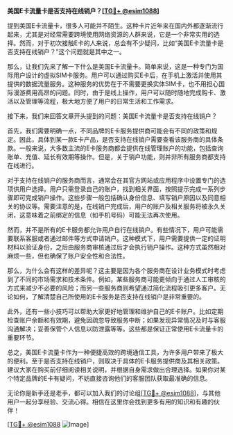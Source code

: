 **美国E卡流量卡是否支持在线销户？[[TG💪+ @esim1088](https://t.me/s/esim1088)]**

提到美国E卡流量卡，很多人可能并不陌生。这种卡片近年来在国内外都逐渐流行起来，尤其是对经常需要跨境使用网络资源的人群来说，它是一个非常实用的选择。然而，对于初次接触E卡的人来说，总会有不少疑问，比如“美国E卡流量卡是否支持在线销户？”这个问题就是其中之一。

那么，让我们先来了解一下什么是美国E卡流量卡。简单来说，这是一种专门为国际用户设计的虚拟SIM卡服务。用户可以通过购买E卡后，在手机上激活并使用其提供的数据流量服务。这种服务的优势在于不需要更换实体SIM卡，也不用担心国际漫游费用高昂的问题。同时，由于是线上操作，用户可以随时随地完成购卡、激活以及管理等流程，极大地方便了用户的日常生活和工作需求。

接下来，我们来回答文章开头提到的问题：美国E卡流量卡是否支持在线销户？

首先，我们需要明确一点，不同品牌的E卡服务提供商可能会有不同的政策和规定。因此，具体到某一款E卡产品，是否支持在线销户需要查看该服务商的具体条款。一般来说，大多数主流的E卡服务商都会提供在线管理账户的功能，包括查询账单、充值、延长有效期等操作。但是，关于销户功能，则并非所有服务商都支持在线进行。

对于支持在线销户的服务商而言，通常会在其官方网站或应用程序中设置专门的选项供用户选择。用户只需登录自己的账户，找到相关界面，按照提示完成一系列步骤即可完成销户操作。这些步骤一般包括确认身份信息、填写销户原因以及同意相关的协议等。需要注意的是，在线销户完成后，用户的账户及相关服务将被永久关闭，这意味着之前绑定的信息（如手机号码）可能无法再次使用。

然而，并不是所有的E卡服务都允许用户自行在线销户。有些情况下，用户可能需要联系客服或者通过邮件等方式申请销户。这种模式下，用户需要提供一定的证明材料以验证身份，之后由服务商审核通过后才会执行销户操作。这种方式虽然相对麻烦一些，但也确保了账户安全性和合法性。

那么，为什么会有这样的差异呢？这主要是因为各个服务商在设计业务模式时考虑到了不同的市场需求和技术条件。例如，某些服务商可能更倾向于通过人工审核的方式来减少不必要的风险；而另一些服务商则希望通过简化流程吸引更多客户。无论如何，了解清楚自己所使用的E卡服务是否支持在线销户是非常重要的。

此外，还有一些小技巧可以帮助大家更好地管理和维护自己的E卡账户。比如定期检查账户余额和有效期，避免因疏忽导致服务中断；如果发现异常情况及时与客服沟通解决；妥善保管个人信息以防泄露等等。这些都是保证正常使用E卡流量卡的重要环节。

总之，美国E卡流量卡作为一种便捷高效的跨境通信工具，为许多用户带来了极大的便利。至于是否支持在线销户，则取决于具体的E卡服务提供商及其相关政策。建议大家在购买前仔细阅读相关说明，并根据自身需求做出合理选择。如果你对某个特定品牌的E卡有疑问，不妨直接咨询他们的客服团队获取最准确的信息。

无论你是新手还是老手，都可以加入我们的讨论组[[TG💪+ @esim1088](https://t.me/s/esim1088)]，与其他用户一起分享经验、交流心得。相信在这里你会找到更多有用的知识和有趣的伙伴！

[[TG💪+ @esim1088](https://t.me/s/esim1088) ![Image](https://i.postimg.cc/4NQfJmqS/Snipaste-2025-05-13-00-14-12.png)]
